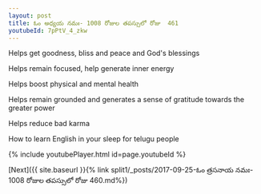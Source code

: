 ```yaml
---
layout: post
title: ఓం అధ్యయ నమః- 1008 రోజుల తపస్సులో రోజు  461
youtubeId: 7pPtV_4_zkw
---
```

 
 
Helps get goodness, bliss and peace and God's blessings
 
Helps remain focused, help generate inner energy 
 
Helps boost physical and mental health 
 
Helps remain grounded and generates a sense of gratitude towards the greater power 
 
Helps reduce bad karma
 
How to learn English in your sleep for telugu people
 
 
 
 


{% include youtubePlayer.html id=page.youtubeId %}
 
[Next]({{ site.baseurl }}{% link split1/_posts/2017-09-25-ఓం త్రసనాయ నమః- 1008 రోజుల తపస్సులో రోజు  460.md%})
 

